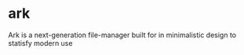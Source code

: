 # ark
Ark is a next-generation file-manager built for in minimalistic design to statisfy modern use

